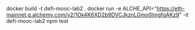 docker build -t defi-mooc-lab2 .
docker run -e ALCHE_API="https://eth-mainnet.g.alchemy.com/v2/1Ok4K6XD2b9DVCJkznLGmo0lmgfgAKz9" -it defi-mooc-lab2 npm test
